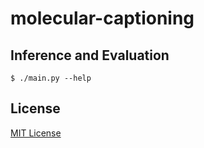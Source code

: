# molecular-captioning

## Inference and Evaluation

```console
$ ./main.py --help
```

## License

[MIT License][license]

[license]: LICENSE
